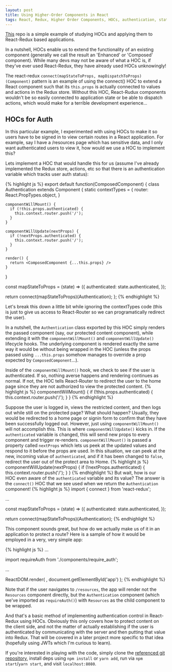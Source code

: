 ```yaml
---
layout: post
title: Using Higher-Order Components in React
tags: React, Redux, Higher Order Components, HOCs, authentication, state, classes, connect, props, dispatch, lifecycle methods, problem-solving
---
```


[This](https://github.com/stern-shawn/continued-education/tree/master/udemy/React-Redux/higher-order-components-0) repo is a simple example of studying HOCs and applying them to React-Redux based applications.

In a nutshell, HOCs enable us to extend the functionality of an existing component (generally we call the result an 'Enhanced' or 'Composed' component). While many devs may not be aware of what a HOC is, if they've ever used React-Redux, they have already used HOCs unknowingly!

The react-redux `connect(mapStateToProps, mapDispatchToProps)(Component)` pattern is an example of using the connect() HOC to extend a React component such that its `this.props` is actually connected to values and actions in the Redux store. Without this HOC, React-Rudux components wouldn't be so easily connected to application state or be able to dispatch actions, which would make for a terrible development experience...

## HOCs for Auth
In this particular example, I experimented with using HOCs to make it so users have to be signed in to view certain routes in a React application. For example, say I have a /resources page which has sensitive data, and I only want authenticated users to view it, how would we use a HOC to implement this?

Lets implement a HOC that would handle this for us (assume I've already implemented the Redux store, actions, etc so that there is an authentication variable which tracks user auth status):

{% highlight js %}
export default function(ComposedComponent) {
  class Authentication extends Component {
    static contextTypes = {
      router: React.PropTypes.object,
    }

    componentWillMount() {
      if (!this.props.authenticated) {
        this.context.router.push('/');
      }
    }

    componentWillUpdate(nextProps) {
      if (!nextProps.authenticated) {
        this.context.router.push('/');
      }
    }

    render() {
      return <ComposedComponent {...this.props} />
    }
  }

  const mapStateToProps = (state) => ({
    authenticated: state.authenticated,
  });

  return connect(mapStateToProps)(Authentication);
};
{% endhighlight %}

Let's break this down a little bit while ignoring the contextTypes code (this is just to give us access to React-Router so we can programatically redirect the user).

In a nutshell, the `Authentication` class exported by this HOC simply renders the passed component (say, our protected content component), while extending it with the `componentWillMount()` and `componentWillUpdate()` lifecycle hooks. The underlying component is rendered exactly the same way it would be without being wrapped in the HOC (unless the props passed using `...this.props` somehow manages to override a prop expected by `ComposedComponent`...).

Inside of the `componentWillMount()` hook, we check to see if the user is authenticated. If so, nothing averse happens and rendering continues as normal. If not, the HOC tells React-Router to redirect the user to the home page since they are not authorized to view the protected content.
{% highlight js %}
componentWillMount() {
  if (!this.props.authenticated) {
    this.context.router.push('/');
  }
}
{% endhighlight %}

Suppose the user is logged in, views the restricted content, and then logs out while still on the protected page? What should happen? Usually, they would be redirected to a home page or signin form to confirm that they have been successfully logged out. However, just using `componentWillMount()` will not accomplish this. This is where `componentWillUpdate()` kicks in. If the `authenticated` variable is changed, this will send new props to every component and trigger re-renders. `componentWillMount()` is passed a property called `nextProps` which lets us peek at the updated values and respond to it before the props are used. In this situation, we can peek at the new, incoming value of `authenticated`, and if it has been changed to `false`, redirect the user out of the protect area to Home.
{% highlight js %}
componentWillUpdate(nextProps) {
  if (!nextProps.authenticated) {
    this.context.router.push('/');
  }
}
{% endhighlight %}
But wait, how is our HOC even aware of the `authenticated` variable and its value? The answer is the `connect()` HOC that we see used when we return the `Authentication` component!
{% highlight js %}
import { connect } from 'react-redux';

...

  const mapStateToProps = (state) => ({
    authenticated: state.authenticated,
  });

  return connect(mapStateToProps)(Authentication);
{% endhighlight %}

This component sounds great, but how do we actually make us of it in an application to protect a route? Here is a sample of how it would be employed in a very, very simple app:

{% highlight js %}
...

import requireAuth from './components/require_auth';

...

ReactDOM.render(
  <Provider store={createStoreWithMiddleware(reducers)}>
    <Router history={browserHistory}>
      <Route path="/" component={App}>
        <Route path="resources" component={requireAuth(Resources)} />
      </Route>
    </Router>
  </Provider>,
  document.getElementById('app')
);
{% endhighlight %}

Note that if the user navigates to `/resources`, the app will render not the `Resources` component directly, but the `Authentication` component (which we've imported as `requireAuth()`) with `Resources` as the child component to be wrapped.

And that's a basic method of implementing authentication control in React-Redux using HOCs. Obviously this only covers how to protect content on the client side, and not the matter of actually establishing if the user is authenticated by communicating with the server and then putting that value into Redux. That will be covered in a later project more specific to that idea (hopefully using JWTs which I'm curious to learn).

If you're interested in playing with the code, simply clone the [referenced git repository](https://github.com/stern-shawn/continued-education/tree/master/udemy/React-Redux/higher-order-components-0), install deps using `npm install` or `yarn add`, run via `npm start`/`yarn start`, and visit `localhost:8080`.
